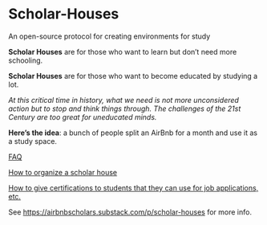 # Scholar-Houses
An open-source protocol for creating environments for study

**Scholar Houses** are for those who want to learn but don’t need more schooling.

**Scholar Houses** are for those who want to become educated by studying a lot.

*At this critical time in history, what we need is not more unconsidered action but to stop and think things through.  The challenges of the 21st Century are too great for uneducated minds.*

**Here’s the idea**: a bunch of people split an AirBnb for a month and use it as a study space.

[FAQ](/FAQ.md)

[How to organize a scholar house](/OrganizingScholarHouse.md)

[How to give certifications to students that they can use for job applications, etc.](/Certifications.md)

See https://airbnbscholars.substack.com/p/scholar-houses for more info.
